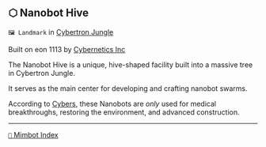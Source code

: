 ## ⬡ Nanobot Hive

`🖼️ Landmark` in [Cybertron Jungle](<https://zeithalt.github.io/r/cybertron_jungle.html>)

Built on eon 1113 by [Cybernetics Inc](<https://zeithalt.github.io/r/cybernetics_inc.html>)

The Nanobot Hive is a unique, hive-shaped facility built into a massive tree in Cybertron Jungle. 

It serves as the main center for developing and crafting nanobot swarms. 

According to [Cybers](<https://zeithalt.github.io/r/cybers.html>), these Nanobots are *only* used for medical breakthroughs, restoring the environment, and advanced construction.

-----
[`📑` Mimbot Index](<https://zeithalt.github.io/r/#a300>)
<!---
keywords:  
aliases: 
-->
